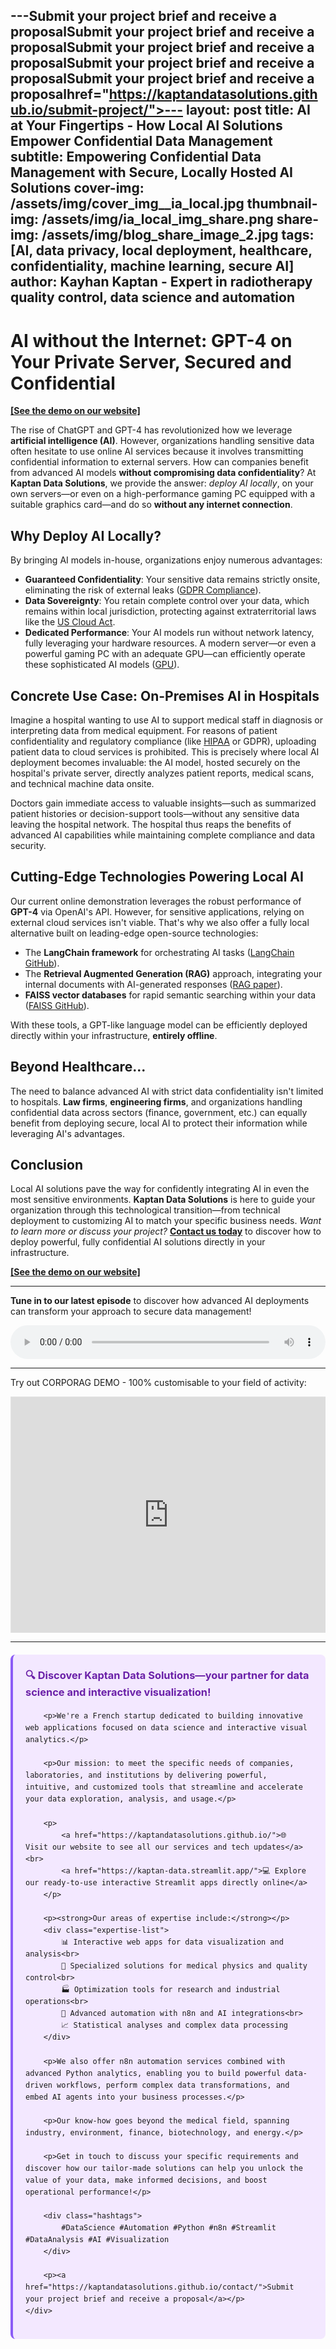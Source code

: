 ---Submit your project brief and receive a proposalSubmit your project brief and receive a proposalSubmit your project brief and receive a proposalSubmit your project brief and receive a proposalSubmit your project brief and receive a proposalhref="https://kaptandatasolutions.github.io/submit-project/">---
layout: post
title: AI at Your Fingertips - How Local AI Solutions Empower Confidential Data Management
subtitle: Empowering Confidential Data Management with Secure, Locally Hosted AI Solutions
cover-img: /assets/img/cover_img__ia_local.jpg
thumbnail-img: /assets/img/ia_local_img_share.png
share-img: /assets/img/blog_share_image_2.jpg
tags: [AI, data privacy, local deployment, healthcare, confidentiality, machine learning, secure AI]
author: Kayhan Kaptan - Expert in radiotherapy quality control, data science and automation
---

# AI without the Internet: GPT-4 on Your Private Server, Secured and Confidential

**[[See the demo on our website]](https://kaptan-data.streamlit.app/private_gpt)**

The rise of ChatGPT and GPT-4 has revolutionized how we leverage **artificial intelligence (AI)**. However, organizations handling sensitive data often hesitate to use online AI services because it involves transmitting confidential information to external servers. How can companies benefit from advanced AI models **without compromising data confidentiality**? At **Kaptan Data Solutions**, we provide the answer: *deploy AI locally*, on your own servers—or even on a high-performance gaming PC equipped with a suitable graphics card—and do so **without any internet connection**.

## Why Deploy AI Locally?

By bringing AI models in-house, organizations enjoy numerous advantages:

- **Guaranteed Confidentiality**: Your sensitive data remains strictly onsite, eliminating the risk of external leaks ([GDPR Compliance](https://gdpr.eu/what-is-gdpr/)).
- **Data Sovereignty**: You retain complete control over your data, which remains within local jurisdiction, protecting against extraterritorial laws like the [US Cloud Act](https://www.justice.gov/dag/cloudact).
- **Dedicated Performance**: Your AI models run without network latency, fully leveraging your hardware resources. A modern server—or even a powerful gaming PC with an adequate GPU—can efficiently operate these sophisticated AI models ([GPU](https://en.wikipedia.org/wiki/Graphics_processing_unit)).

## Concrete Use Case: On-Premises AI in Hospitals

Imagine a hospital wanting to use AI to support medical staff in diagnosis or interpreting data from medical equipment. For reasons of patient confidentiality and regulatory compliance (like [HIPAA](https://en.wikipedia.org/wiki/Health_Insurance_Portability_and_Accountability_Act) or GDPR), uploading patient data to cloud services is prohibited. This is precisely where local AI deployment becomes invaluable: the AI model, hosted securely on the hospital's private server, directly analyzes patient reports, medical scans, and technical machine data onsite.

Doctors gain immediate access to valuable insights—such as summarized patient histories or decision-support tools—without any sensitive data leaving the hospital network. The hospital thus reaps the benefits of advanced AI capabilities while maintaining complete compliance and data security.

## Cutting-Edge Technologies Powering Local AI

Our current online demonstration leverages the robust performance of **GPT-4** via OpenAI's API. However, for sensitive applications, relying on external cloud services isn't viable. That's why we also offer a fully local alternative built on leading-edge open-source technologies:

- The **LangChain framework** for orchestrating AI tasks ([LangChain GitHub](https://github.com/langchain-ai/langchain)).
- The **Retrieval Augmented Generation (RAG)** approach, integrating your internal documents with AI-generated responses ([RAG paper](https://ai.meta.com/blog/retrieval-augmented-generation-streamlining-the-creation-of-intelligent-natural-language-processing-models/)).
- **FAISS vector databases** for rapid semantic searching within your data ([FAISS GitHub](https://github.com/facebookresearch/faiss)).

With these tools, a GPT-like language model can be efficiently deployed directly within your infrastructure, **entirely offline**.

## Beyond Healthcare...

The need to balance advanced AI with strict data confidentiality isn't limited to hospitals. **Law firms**, **engineering firms**, and organizations handling confidential data across sectors (finance, government, etc.) can equally benefit from deploying secure, local AI to protect their information while leveraging AI's advantages.

## Conclusion

Local AI solutions pave the way for confidently integrating AI in even the most sensitive environments. **Kaptan Data Solutions** is here to guide your organization through this technological transition—from technical deployment to customizing AI to match your specific business needs. *Want to learn more or discuss your project?* [**Contact us today**](mailto:kaptandatasolutions@gmail.com) to discover how to deploy powerful, fully confidential AI solutions directly in your infrastructure.

**[[See the demo on our website]](https://kaptan-data.streamlit.app/private_gpt)**

---

**Tune in to our latest episode** to discover how advanced AI deployments can transform your approach to secure data management!

<audio controls style="width: 100%; max-width: 600px;">
  <source src="/podcast_kds/corporag.wav" type="audio/wav">
  Your browser does not support the audio element.
</audio>


---


<p>Try out CORPORAG DEMO - 100% customisable to your field of activity:</p>

<div style="position:relative;padding-bottom:75%;height:0;overflow:hidden;">
  <iframe
    src="https://share.streamlit.io/kaptandatasolutions/resume_kaptan_data/main/views/private_gpt.py?embed=true"
    style="position:absolute;top:0;left:0;width:100%;height:100%;border:1px solid rgba(0,0,0,0.1);"
    frameborder="0"
    loading="lazy"
  ></iframe>
</div>


---


<html lang="fr">
<head>
    <meta charset="UTF-8">
    <meta name="viewport" content="width=device-width, initial-scale=1.0">
    <title>Kaptan Data Solutions</title>
    <style>
        .citation {
            background-color: #f3e8ff;
            border-left: 4px solid #8b5cf6;
            padding: 20px;
            margin: 20px 0;
            border-radius: 8px;
            font-family: -apple-system, BlinkMacSystemFont, 'Segoe UI', Roboto, sans-serif;
            line-height: 1.6;
        }
        .citation h3 {
            color: #6b21a8;
            margin-top: 0;
        }
        .citation a {
            color: #7c3aed;
            text-decoration: none;
        }
        .citation a:hover {
            text-decoration: underline;
        }
        .expertise-list {
            margin: 15px 0;
        }
        .hashtags {
            font-weight: bold;
            color: #7c3aed;
            margin-top: 15px;
        }
    </style>
</head>
<body>
    <div class="citation">
        <h3>🔍 Discover Kaptan Data Solutions—your partner for data science and interactive visualization!</h3>
        
        <p>We're a French startup dedicated to building innovative web applications focused on data science and interactive visual analytics.</p>
        
        <p>Our mission: to meet the specific needs of companies, laboratories, and institutions by delivering powerful, intuitive, and customized tools that streamline and accelerate your data exploration, analysis, and usage.</p>
        
        <p>
            <a href="https://kaptandatasolutions.github.io/">🌐 Visit our website to see all our services and tech updates</a><br>
            <a href="https://kaptan-data.streamlit.app/">💻 Explore our ready-to-use interactive Streamlit apps directly online</a>
        </p>
        
        <p><strong>Our areas of expertise include:</strong></p>
        <div class="expertise-list">
            📊 Interactive web apps for data visualization and analysis<br>
            🔬 Specialized solutions for medical physics and quality control<br>
            🏭 Optimization tools for research and industrial operations<br>
            🤖 Advanced automation with n8n and AI integrations<br>
            📈 Statistical analyses and complex data processing
        </div>
        
        <p>We also offer n8n automation services combined with advanced Python analytics, enabling you to build powerful data-driven workflows, perform complex data transformations, and embed AI agents into your business processes.</p>
        
        <p>Our know-how goes beyond the medical field, spanning industry, environment, finance, biotechnology, and energy.</p>
        
        <p>Get in touch to discuss your specific requirements and discover how our tailor-made solutions can help you unlock the value of your data, make informed decisions, and boost operational performance!</p>
        
        <div class="hashtags">
            #DataScience #Automation #Python #n8n #Streamlit #DataAnalysis #AI #Visualization
        </div>
        
        <p><a href="https://kaptandatasolutions.github.io/contact/">Submit your project brief and receive a proposal</a></p>
    </div>
</body>
</html>